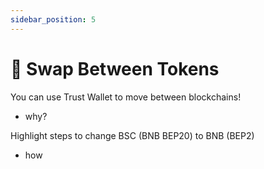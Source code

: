 ```yaml
---
sidebar_position: 5
---
```

# 🔄 Swap Between Tokens

You can use Trust Wallet to move between blockchains!
- why?

Highlight steps to change BSC (BNB BEP20) to BNB (BEP2)
- how
